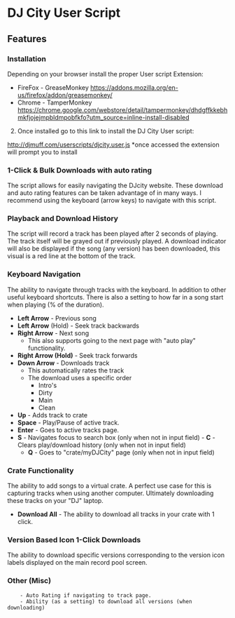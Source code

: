 # DJ City User Script

## Features

### Installation
Depending on your browser install the proper User script Extension:
-	FireFox - GreaseMonkey 
https://addons.mozilla.org/en-us/firefox/addon/greasemonkey/ 
-	Chrome - TamperMonkey 
https://chrome.google.com/webstore/detail/tampermonkey/dhdgffkkebhmkfjojejmpbldmpobfkfo?utm_source=inline-install-disabled 

2. Once installed go to this link to install the DJ City User script:

http://djmuff.com/userscripts/djcity.user.js 
*once accessed the extension will prompt you to install 


### 1-Click & Bulk Downloads with auto rating
The script allows for easily navigating the DJcity website. These download and auto rating features can be taken advantage of in many ways. I recommend using the keyboard (arrow keys) to navigate with this script.

### Playback and Download History
The script will record a track has been played after 2 seconds of playing. The track itself will be grayed out if previously played. A download indicator will also be displayed if the song (any version) has been downloaded, this visual is a red line at the bottom of the track.
### Keyboard Navigation
The ability to navigate through tracks with the keyboard. In addition to other useful keyboard shortcuts. There  is also a setting to how far in a song start when playing (% of the duration). 
- **Left Arrow** - Previous song
- **Left Arrow** (Hold) - Seek track backwards
- **Right Arrow** - Next song
	- This also supports going to the next page with "auto play" functionality.
- **Right Arrow (Hold)** - Seek track forwards
- **Down Arrow** - Downloads track
	- This automatically rates the track
	- The download uses a specific order
		- Intro's
		- Dirty
		- Main
		- Clean
- **Up** - Adds track to crate
 - **Space** - Play/Pause of active track.
 -  **Enter** - Goes to active tracks page.
  -  **S** - Navigates focus to search box (only when not in input field)
    -  **C** - Clears play/download history (only when not in input field)
     -  **Q** - Goes to "crate/myDJCity" page (only when not in input field)
### Crate Functionality
The ability to add songs to a virtual crate. A perfect use case for this is capturing tracks when using another computer. Ultimately downloading these tracks on your "DJ" laptop.
- **Download All** - The ability to download all tracks in your crate with 1 click.
 ### Version Based Icon  1-Click Downloads
 The ability to download specific versions corresponding to the version icon labels displayed on the main record pool screen.
 ### Other (Misc)
 		- Auto Rating if navigating to track page.
 		- Ability (as a setting) to download all versions (when downloading)
		